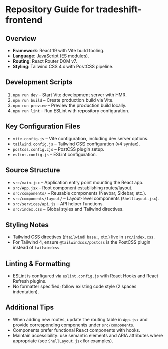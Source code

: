 # Repository Guide for tradeshift-frontend

## Overview
- **Framework**: React 19 with Vite build tooling.
- **Language**: JavaScript (ES modules).
- **Routing**: React Router DOM v7.
- **Styling**: Tailwind CSS 4.x with PostCSS pipeline.

## Development Scripts
1. `npm run dev` – Start Vite development server with HMR.
2. `npm run build` – Create production build via Vite.
3. `npm run preview` – Preview the production build locally.
4. `npm run lint` – Run ESLint with repository configuration.

## Key Configuration Files
- `vite.config.js` – Vite configuration, including dev server options.
- `tailwind.config.js` – Tailwind CSS configuration (v4 syntax).
- `postcss.config.cjs` – PostCSS plugin setup.
- `eslint.config.js` – ESLint configuration.

## Source Structure
- `src/main.jsx` – Application entry point mounting the React app.
- `src/App.jsx` – Root component establishing routes/layout.
- `src/components/` – Reusable components (Navbar, Sidebar, etc.).
- `src/components/layout/` – Layout-level components (`ShellLayout.jsx`).
- `src/services/api.js` – API helper functions.
- `src/index.css` – Global styles and Tailwind directives.

## Styling Notes
- Tailwind CSS directives (`@tailwind base;`, etc.) live in `src/index.css`.
- For Tailwind 4, ensure `@tailwindcss/postcss` is the PostCSS plugin instead of `tailwindcss`.

## Linting & Formatting
- ESLint is configured via `eslint.config.js` with React Hooks and React Refresh plugins.
- No formatter specified; follow existing code style (2 spaces indentation).

## Additional Tips
- When adding new routes, update the routing table in `App.jsx` and provide corresponding components under `src/components`.
- Components prefer functional React components with hooks.
- Maintain accessibility: use semantic elements and ARIA attributes where appropriate (see `ShellLayout.jsx` for examples).